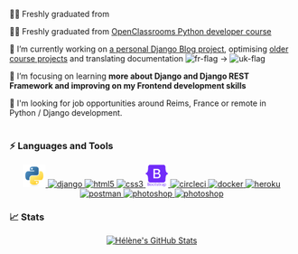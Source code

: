 👩‍🎓 Freshly graduated from 
<p align="center">
    <a href="mailto:sami.chelly15@gmail.com">
<!--         <img src="https://img.shields.io/badge/mail-%23ff4343.svg?&style=for-the-badge&logo=gmail&logoColor=white"  alt="mail"/> -->
    </a>
<!--     <a href="https://discordapp.com/users/725712985372229695">
        <img src="https://img.shields.io/badge/Discord-5865F2?style=for-the-badge&logo=discord&logoColor=white" alt="discord"/>
    </a>
    <a href="https://linkedin.com/in/hélène-mignon-9353a099">
        <img src="https://img.shields.io/badge/Linkedin-0072b1?style=for-the-badge&logo=linkedin&logoColor=white" alt="linkedin"/>
    </a>
    <a href="https://github.com/hmignon">
        <img src="https://img.shields.io/badge/Github-000000?style=for-the-badge&logo=github&logoColor=white" alt="github"/>
    </a> -->
</p>

👩‍🎓 Freshly graduated from [OpenClassrooms Python developer course](https://openclassrooms.com/fr/paths/518-developpeur-dapplication-python)

🔭 I’m currently working on [a personal Django Blog project](https://github.com/hmignon/django-blog-project), optimising [older course projects](https://github.com/stars/hmignon/lists/student-projects) and translating documentation ![fr-flag](https://flagcdn.com/16x12/fr.png) -> ![uk-flag](https://flagcdn.com/16x12/gb.png)

📌 I’m focusing on learning **more about Django and Django REST Framework and improving on my Frontend development skills**

💼 I'm looking for job opportunities around Reims, France or remote in Python / Django development.

<h1></h1>

### ⚡ Languages and Tools

<p align="center">
    <a href="https://www.python.org" target="_blank" rel="noreferrer"> <img src="https://raw.githubusercontent.com/devicons/devicon/master/icons/python/python-original.svg" alt="python" width="40" height="40"/> </a> 
    <a href="https://www.djangoproject.com/" target="_blank" rel="noreferrer"> <img src="https://cdn.worldvectorlogo.com/logos/django.svg" alt="django" width="40" height="40"/> </a>
    <a href="https://www.w3.org/html/" target="_blank" rel="noreferrer"> <img src="https://www.blog-nouvelles-technologies.fr/wp-content/uploads/2011/01/html5-logo-1.png" alt="html5" width="40" height="40"/> </a>
    <a href="https://www.w3schools.com/css/" target="_blank" rel="noreferrer"> <img src="https://upload.wikimedia.org/wikipedia/commons/thumb/6/62/CSS3_logo.svg/800px-CSS3_logo.svg.png" alt="css3" width="40" height="40"/> </a>
    <a href="https://getbootstrap.com" target="_blank" rel="noreferrer"> <img src="https://raw.githubusercontent.com/devicons/devicon/master/icons/bootstrap/bootstrap-plain-wordmark.svg" alt="bootstrap" width="40" height="40"/> </a>
    <a href="https://circleci.com" target="_blank" rel="noreferrer"> <img src="https://cdn.icon-icons.com/icons2/2107/PNG/512/file_type_circleci_icon_130690.png" alt="circleci" width="40" height="40"/> </a>
    <a href="https://www.docker.com/" target="_blank" rel="noreferrer"> <img src="https://www.docker.com/wp-content/uploads/2022/03/vertical-logo-monochromatic.png" alt="docker" width="45" height="40"/> </a> 
    <a href="https://heroku.com" target="_blank" rel="noreferrer"> <img src="https://www.vectorlogo.zone/logos/heroku/heroku-icon.svg" alt="heroku" width="40" height="40"/> </a>
    <a href="https://postman.com" target="_blank" rel="noreferrer"> <img src="https://www.vectorlogo.zone/logos/getpostman/getpostman-icon.svg" alt="postman" width="40" height="40"/> </a>
    <a href="https://www.photoshop.com/en" target="_blank" rel="noreferrer"> <img src="https://www.svgrepo.com/show/65070/adobe-photoshop.svg" alt="photoshop" width="40" height="40"/> </a>
    <a href=https://www.adobe.com/products/indesign.html" target="_blank" rel="noreferrer"> <img src="https://www.svgrepo.com/show/21245/adobe-indesign.svg" alt="photoshop" width="40" height="40"/> </a>
</p>


### 📈 Stats

<p align="center">
    <a href="https://github.com/hmignon">
      <img align="top" src="https://github-readme-stats.vercel.app/api?username=hmignon&show_icons=true&count_private=true&hide_border=true&theme=nightowl" alt="Hélène's GitHub Stats" />
    </a>
</p>
